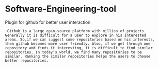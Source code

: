 # Software-Engineering-tool
Plugin for github for better user interaction.

    .Github is a large open-source platform with million of projects. Generally it is difficult for a user to explore in his interested areas. So,if we can suggest some repositories based on his interests, then github becomes more user friendly. Also, if we get through one repository and finds it interesting, it is difficult to find similar repositories. In today’s world, we find many repositories to be similar. Ranking the similar repositories helps the users to choose better repositories. 
